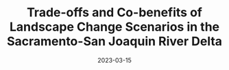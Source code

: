---
title: "Trade-offs and Co-benefits of Landscape Change Scenarios in the Sacramento-San Joaquin River Delta"
collection: whitepapers
date: 2023-03-15
paperurl: '/files/Dybala2023_DeltaMultipleBenefits_Report.pdf'
github: 'https://pointblue.github.io/DeltaMultipleBenefits'
citation: "Dybala KE, Sesser K, Reiter M, Hickey C, Gardali T. 2023. Final Project Report: Trade-offs and Co-benefits of Landscape Change Scenarios on Bird Communities and Ecosystem Services in the Sacramento-San Joaquin River Delta. Point Blue Conservation Science, Petaluma, CA."
---